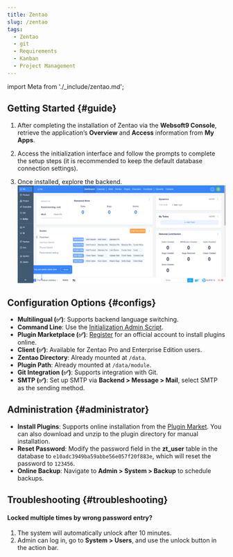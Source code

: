 ```yaml
---
title: Zentao
slug: /zentao
tags:
  - Zentao
  - git
  - Requirements
  - Kanban
  - Project Management
---
```


import Meta from './\_include/zentao.md';

<Meta name="meta" />

## Getting Started {#guide}

1. After completing the installation of Zentao via the **Websoft9 Console**, retrieve the application’s **Overview** and **Access** information from **My Apps**.

2. Access the initialization interface and follow the prompts to complete the setup steps (it is recommended to keep the default database connection settings).

3. Once installed, explore the backend.
   ![](./assets/zentao-backend-websoft9.png)

## Configuration Options {#configs}

- **Multilingual (✅)**: Supports backend language switching.
- **Command Line**: Use the [Initialization Admin Script](https://www.zentao.net/book/zentaopmshelp/35.html).
- **Plugin Marketplace (✅)**: [Register](https://www.zentao.net/user-register.html) for an official account to install plugins online.
- **Client (✅)**: Available for Zentao Pro and Enterprise Edition users.
- **Zentao Directory**: Already mounted at `/data`.
- **Plugin Path**: Already mounted at `/data/module`.
- **Git Integration (✅)**: Supports integration with Git.
- **SMTP (✅)**: Set up SMTP via **Backend > Message > Mail**, select SMTP as the sending method.

## Administration {#administrator}

- **Install Plugins**: Supports online installation from the [Plugin Market](https://www.zentao.net/extension-browse.html). You can also download and unzip to the plugin directory for manual installation.
- **Reset Password**: Modify the password field in the **zt_user** table in the database to `e10adc3949ba59abbe56e057f20f883e`, which will reset the password to `123456`.
- **Online Backup**: Navigate to **Admin > System > Backup** to schedule backups.

## Troubleshooting {#troubleshooting}

#### Locked multiple times by wrong password entry?

1. The system will automatically unlock after 10 minutes.
2. Admin can log in, go to **System > Users**, and use the unlock button in the action bar.

